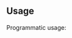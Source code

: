 ## Usage

Programmatic usage:

<? @source {javascript=s/(\.\.\/)+lib\/index/trucks-compiler/gm} usage.js ?>

